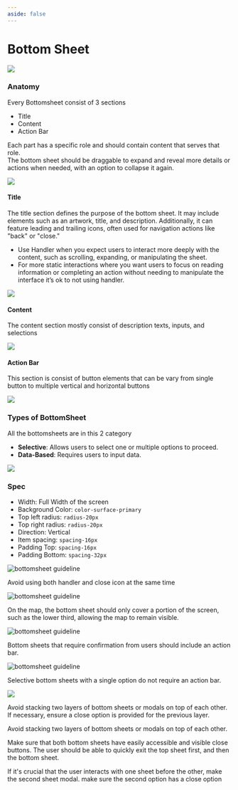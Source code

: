 ```yaml
---
aside: false
---
```


# Bottom Sheet

<doc-guideline-section>

<img src="../../assets/bottom-sheet-anatomy.png" slot="image">
  
### Anatomy

Every Bottomsheet consist of 3 sections

- Title
- Content
- Action Bar


Each part has a specific role and should contain content that serves that role.  
The bottom sheet should be draggable to expand and reveal more details or actions when needed, with an option to collapse it again.

</doc-guideline-section>



<doc-guideline-section>

<img src="../../assets/bottom-sheet-title.png" slot="image">

#### Title

The title section defines the purpose of the bottom sheet. It may include elements such as an artwork, title, and description. Additionally, it can feature leading and trailing icons, often used for navigation actions like "back" or "close."

- Use Handler when you expect users to interact more deeply with the content, such as scrolling, expanding, or manipulating the sheet.
- For more static interactions where you want users to focus on reading information or completing an action without needing to manipulate the interface it’s ok to not using handler.

</doc-guideline-section>



<doc-guideline-section>

<img src="../../assets/bottom-sheet-contents.png" slot="image">

#### Content

The content section mostly consist of description texts, inputs, and selections

</doc-guideline-section>



<doc-guideline-section>

<img src="../../assets/bottom-sheet-action-bar.png" slot="image">

#### Action Bar

This section is consist of button elements that can be vary from single button to multiple vertical and horizontal buttons

</doc-guideline-section>





<doc-guideline-section>

<img src="../../assets/bottom-sheet-types.png" slot="image">

### Types of BottomSheet
All the bottomsheets are in this 2 category

- **Selective**: Allows users to select one or multiple options to proceed.
- **Data-Based**: Requires users to input data.


</doc-guideline-section>




<doc-guideline-section>

<img src="../../assets/bottom-sheet-specs-2.png" slot="image">

### Spec

- Width: Full Width of the screen
- Background Color: `color-surface-primary`
- Top left radius: `radius-20px`
- Top right radius: `radius-20px`
- Direction: Vertical
- Item spacing: `spacing-16px`
- Padding Top: `spacing-16px`
- Padding Bottom: `spacing-32px`


</doc-guideline-section>


<doc-row>

<doc-guideline-card variant="do">

<img src="../../assets/bottom-sheet-do-1.png" alt="bottomsheet guideline" slot="card-image" >


Avoid using both handler and close icon at the same time


</doc-guideline-card>
  
<doc-guideline-card variant="dont">

<img src="../../assets/bottom-sheet-dont-1.png" alt="bottomsheet guideline" slot="card-image" >

On the map, the bottom sheet should only cover a portion of the screen, such as the lower third, allowing the map to remain visible.


</doc-guideline-card>

</doc-row>


<doc-row>

<doc-guideline-card variant="do">

<img src="../../assets/bottom-sheet-do-2.png" alt="bottomsheet guideline" slot="card-image" >

Bottom sheets that require confirmation from users should include an action bar.

</doc-guideline-card>

<doc-guideline-card variant="dont">

<img src="../../assets/bottom-sheet-dont-2.png" alt="bottomsheet guideline" slot="card-image" >

Selective bottom sheets with a single option do not require an action bar.

</doc-guideline-card>

</doc-row>

<doc-guideline-section>

<doc-guideline-card slot="image" variant="caution">

<img src="../../assets/bottom-sheet-caution-1.png" slot="card-image">

Avoid stacking two layers of bottom sheets or modals on top of each other. If necessary, ensure a close option is provided for the previous layer.

</doc-guideline-card>

Avoid stacking two layers of bottom sheets or modals on top of each other.

Make sure that both bottom sheets have easily accessible and visible close buttons. The user should be able to quickly exit the top sheet first, and then the bottom sheet.

If it's crucial that the user interacts with one sheet before the other, make the second sheet modal. make sure the second option has a close option

</doc-guideline-section>

